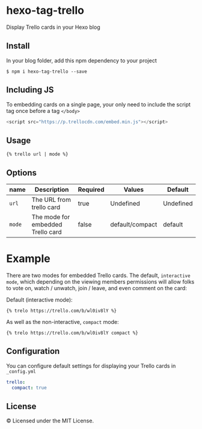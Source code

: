 # hexo-tag-trello
Display Trello cards in your Hexo blog


## Install
In your blog folder, add this npm dependency to your project

```
$ npm i hexo-tag-trello --save
```

## Including JS

To embedding cards on a single page, your only need to include the script tag once before a tag ```</body>``` 

```js
<script src="https://p.trellocdn.com/embed.min.js"></script>

```
## Usage

```
{% trello url | mode %}
```

## Options

| name | Description | Required | Values | Default |
 ------ | ---------- | -------- | ------- | ------- |
| `url`  | The URL from trello card | true | Undefined | Undefined
| `mode` | The mode for embedded Trello card | false | default/compact | default

# Example

There are two modes for embedded Trello cards. The default, `interactive mode`, which depending on the viewing members permissions will allow folks to vote on, watch / unwatch, join / leave, and even comment on the card:

Default (interactive mode): 
```
{% trelo https://trello.com/b/wl0iv8lY %}
``` 
As well as the non-interactive, `compact` mode:

```
{% trelo https://trello.com/b/wl0iv8lY compact %}
```

## Configuration
You can configure default settings for displaying your Trello cards in ```_config.yml```

```yml
trello:
  compact: true

```
## License
© Licensed under the MIT License.

